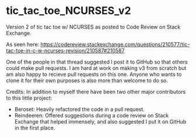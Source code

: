 # tic_tac_toe_NCURSES_v2
Version 2 of tic tac toe w/ NCURSES as posted to Code Review on Stack Exchange. 

As seen here: 
https://codereview.stackexchange.com/questions/210577/tic-tac-toe-in-c-w-ncurses-revision/210587#210587

One of the people in that thread suggested I post it to GitHub so that others could make pull requests. I am hard
at work on making v3 from scratch but am also happy to recieve pull requests on this one. Anyone who wants to clone it for
their own purposes is also more than welcome to do so. 

Credits: 
  In addition to myself there have been two other major contributors to this little project:
  - Beroset: Heavily refactored the code in a pull request.
  - Reindeeren: Offered suggestions during a code review on Stack Exchange that helped immensely, and also
   suggested I put it on GitHub in the first place.
